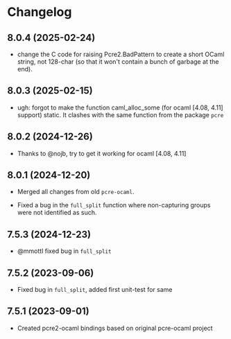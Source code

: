 # Changelog

## 8.0.4 (2025-02-24)

- change the C code for raising Pcre2.BadPattern to create a short OCaml string,
  not 128-char (so that it won't contain a bunch of garbage at the end).

## 8.0.3 (2025-02-15)

- ugh: forgot to make the function caml_alloc_some (for ocaml [4.08, 4.11]
  support) static. It clashes with the same function from the package `pcre`

## 8.0.2 (2024-12-26)

- Thanks to @nojb, try to get it working for ocaml [4.08, 4.11]

## 8.0.1 (2024-12-20)

- Merged all changes from old `pcre-ocaml`.

- Fixed a bug in the `full_split` function where non-capturing groups were not
  identified as such.

## 7.5.3 (2024-12-23)

- @mmottl fixed bug in `full_split`

## 7.5.2 (2023-09-06)

- Fixed bug in `full_split`, added first unit-test for same

## 7.5.1 (2023-09-01)

- Created pcre2-ocaml bindings based on original pcre-ocaml project
